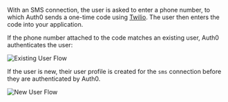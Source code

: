 With an SMS connection, the user is asked to enter a phone number, to which Auth0 sends a one-time code using [Twilio](http://www.twilio.com). The user then enters the code into your application.

If the phone number attached to the code matches an existing user, Auth0 authenticates the user:

![Existing User Flow](/media/articles/connections/passwordless/passwordless-authenticated-flow.png)

If the user is new, their user profile is created for the `sms` connection before they are authenticated by Auth0.

![New User Flow](/media/articles/connections/passwordless/passwordless-create-user-flow.png)
